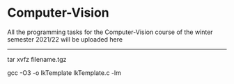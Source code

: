 # Computer-Vision
All the programming tasks for the Computer-Vision course of the winter semester 2021/22 will be uploaded here

---

tar xvfz filename.tgz

gcc -O3 -o lkTemplate lkTemplate.c -lm